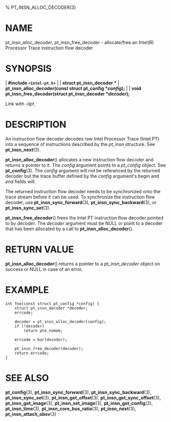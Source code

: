 % PT_INSN_ALLOC_DECODER(3)

<!---
 ! Copyright (c) 2015-2017, Intel Corporation
 !
 ! Redistribution and use in source and binary forms, with or without
 ! modification, are permitted provided that the following conditions are met:
 !
 !  * Redistributions of source code must retain the above copyright notice,
 !    this list of conditions and the following disclaimer.
 !  * Redistributions in binary form must reproduce the above copyright notice,
 !    this list of conditions and the following disclaimer in the documentation
 !    and/or other materials provided with the distribution.
 !  * Neither the name of Intel Corporation nor the names of its contributors
 !    may be used to endorse or promote products derived from this software
 !    without specific prior written permission.
 !
 ! THIS SOFTWARE IS PROVIDED BY THE COPYRIGHT HOLDERS AND CONTRIBUTORS "AS IS"
 ! AND ANY EXPRESS OR IMPLIED WARRANTIES, INCLUDING, BUT NOT LIMITED TO, THE
 ! IMPLIED WARRANTIES OF MERCHANTABILITY AND FITNESS FOR A PARTICULAR PURPOSE
 ! ARE DISCLAIMED. IN NO EVENT SHALL THE COPYRIGHT OWNER OR CONTRIBUTORS BE
 ! LIABLE FOR ANY DIRECT, INDIRECT, INCIDENTAL, SPECIAL, EXEMPLARY, OR
 ! CONSEQUENTIAL DAMAGES (INCLUDING, BUT NOT LIMITED TO, PROCUREMENT OF
 ! SUBSTITUTE GOODS OR SERVICES; LOSS OF USE, DATA, OR PROFITS; OR BUSINESS
 ! INTERRUPTION) HOWEVER CAUSED AND ON ANY THEORY OF LIABILITY, WHETHER IN
 ! CONTRACT, STRICT LIABILITY, OR TORT (INCLUDING NEGLIGENCE OR OTHERWISE)
 ! ARISING IN ANY WAY OUT OF THE USE OF THIS SOFTWARE, EVEN IF ADVISED OF THE
 ! POSSIBILITY OF SUCH DAMAGE.
 !-->

# NAME

pt_insn_alloc_decoder, pt_insn_free_decoder - allocate/free an Intel(R)
Processor Trace instruction flow decoder


# SYNOPSIS

| **\#include `<intel-pt.h>`**
|
| **struct pt_insn_decoder \***
| **pt_insn_alloc_decoder(const struct pt_config \**config*);**
|
| **void pt_insn_free_decoder(struct pt_insn_decoder \**decoder*);**

Link with *-lipt*.


# DESCRIPTION

An instruction flow decoder decodes raw Intel Processor Trace (Intel PT) into a
sequence of instructions described by the *pt_insn* structure.  See
**pt_insn_next**(3).

**pt_insn_alloc_decoder**() allocates a new instruction flow decoder and returns
a pointer to it.  The *config* argument points to a *pt_config* object.  See
**pt_config**(3).  The *config* argument will not be referenced by the returned
decoder but the trace buffer defined by the *config* argument's *begin* and
*end* fields will.

The returned instruction flow decoder needs to be synchronized onto the trace
stream before it can be used.  To synchronize the instruction flow decoder, use
**pt_insn_sync_forward**(3), **pt_insn_sync_backward**(3), or
**pt_insn_sync_set**(3).

**pt_insn_free_decoder**() frees the Intel PT instruction flow decoder pointed
to by *decoder*.  The *decoder* argument must be NULL or point to a decoder that
has been allocated by a call to **pt_insn_alloc_decoder**().


# RETURN VALUE

**pt_insn_alloc_decoder**() returns a pointer to a *pt_insn_decoder* object on
success or NULL in case of an error.


# EXAMPLE

~~~{.c}
int foo(const struct pt_config *config) {
	struct pt_insn_decoder *decoder;
	errcode;

	decoder = pt_insn_alloc_decoder(config);
	if (!decoder)
		return pte_nomem;

	errcode = bar(decoder);

	pt_insn_free_decoder(decoder);
	return errcode;
}
~~~


# SEE ALSO

**pt_config**(3), **pt_insn_sync_forward**(3), **pt_insn_sync_backward**(3),
**pt_insn_sync_set**(3), **pt_insn_get_offset**(3), **pt_insn_get_sync_offset**(3),
**pt_insn_get_image**(3), **pt_insn_set_image**(3), **pt_insn_get_config**(3),
**pt_insn_time**(3), **pt_insn_core_bus_ratio**(3), **pt_insn_next**(3),
**pt_insn_attach_obsv**(3)
